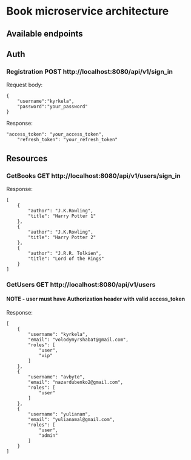 # Book microservice architecture

## Available endpoints

## Auth

### Registration POST http://localhost:8080/api/v1/sign_in

Request body:
```
{
    "username":"kyrkela",
    "password":"your_password"
}
```
Response:
```
"access_token": "your_access_token",
    "refresh_token": "your_refresh_token"
```

## Resources

### GetBooks GET http://localhost:8080/api/v1/users/sign_in
Response:
```
[
    {
        "author": "J.K.Rowling",
        "title": "Harry Potter 1"
    },
    {
        "author": "J.K.Rowling",
        "title": "Harry Potter 2"
    },
    {
        "author": "J.R.R. Tolkien",
        "title": "Lord of the Rings"
    }
]
```

### GetUsers GET http://localhost:8080/api/v1/users

#### NOTE - user must have Authorization header with valid access_token

Response:
```
[
    {
        "username": "kyrkela",
        "email": "volodymyrshabat@gmail.com",
        "roles": [
            "user",
            "vip"
        ]
    },
    {
        "username": "avbyte",
        "email": "nazardubenko2@gmail.com",
        "roles": [
            "user"
        ]
    },
    {
        "username": "yulianam",
        "email": "yulianamal@gmail.com",
        "roles": [
            "user",
            "admin"
        ]
    }
]
```